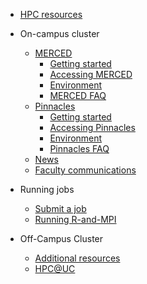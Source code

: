 - [HPC resources](README.md)
- On-campus cluster

    - [MERCED](MERCED.md)
        - [Getting started](get_started.md)
        - [Accessing MERCED](accessMerced.md)
        - [Environment](modules.md)
        - [MERCED FAQ](merced_FAQ.md)
    - [Pinnacles](Pinnacles.md)
        - [Getting started](p_get_started.md)
        - [Accessing Pinnacles](accessPinnacles.md)
        - [Environment](p_modules.md)
        - [Pinnacles FAQ](pinnacles_FAQ.md)
    - [News](news.md)
    - [Faculty communications](commun.md)
- Running jobs
    - [Submit a job ](running_jobs.md)
    - [Running R-and-MPI](running_R_mpi.md)
- Off-Campus Cluster
    - [Additional resources](additional.md)
    - [HPC@UC](hpc_uc.md)
  